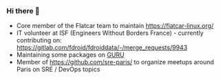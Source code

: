 ### Hi there 👋

* Core member of the Flatcar team to maintain https://flatcar-linux.org/ 
* IT volunteer at ISF (Engineers Without Borders France) - currently contributing on: https://gitlab.com/fdroid/fdroiddata/-/merge_requests/9943
* Maintaining some packages on [GURU](https://github.com/gentoo/guru/commits?author=tormath1)
* Member of https://github.com/sre-paris/ to organize meetups around Paris on SRE / DevOps topics
